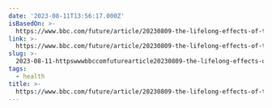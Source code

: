 ```yaml
---
date: '2023-08-11T13:56:17.000Z'
isBasedOn: >-
  https://www.bbc.com/future/article/20230809-the-lifelong-effects-of-the-favourite-child
link: >-
  https://www.bbc.com/future/article/20230809-the-lifelong-effects-of-the-favourite-child
slug: >-
  2023-08-11-httpswwwbbccomfuturearticle20230809-the-lifelong-effects-of-the-favourite-child
tags:
  - health
title: >-
  https://www.bbc.com/future/article/20230809-the-lifelong-effects-of-the-favourite-child
---
```


